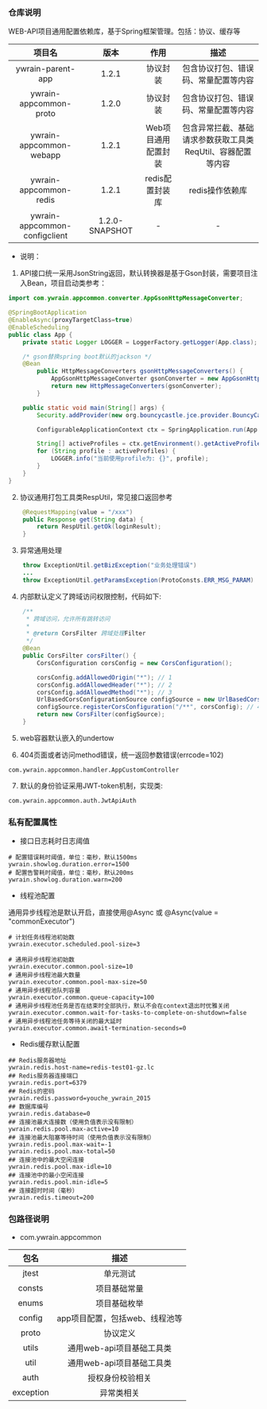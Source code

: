 ### 仓库说明

WEB-API项目通用配置依赖库，基于Spring框架管理。包括：协议、缓存等

| 项目名 | 版本 | 作用 | 描述 |
| :--: | :--: | :--: | :--: |
| ywrain-parent-app | 1.2.1 | 协议封装 | 包含协议打包、错误码、常量配置等内容  |
| ywrain-appcommon-proto | 1.2.0 | 协议封装 | 包含协议打包、错误码、常量配置等内容  |
| ywrain-appcommon-webapp | 1.2.1 | Web项目通用配置封装 | 包含异常拦截、基础请求参数获取工具类ReqUtil、容器配置等内容|
| ywrain-appcommon-redis | 1.2.1 | redis配置封装库 | redis操作依赖库 |
| ywrain-appcommon-configclient | 1.2.0-SNAPSHOT | - | - |

- 说明：

1. API接口统一采用JsonString返回，默认转换器是基于Gson封装，需要项目注入Bean，项目启动类参考：

```java
import com.ywrain.appcommon.converter.AppGsonHttpMessageConverter;

@SpringBootApplication
@EnableAsync(proxyTargetClass=true)
@EnableScheduling
public class App {
    private static Logger LOGGER = LoggerFactory.getLogger(App.class);

    /* gson替换spring boot默认的jackson */
    @Bean
        public HttpMessageConverters gsonHttpMessageConverters() {
            AppGsonHttpMessageConverter gsonConverter = new AppGsonHttpMessageConverter();
            return new HttpMessageConverters(gsonConverter);
        }

    public static void main(String[] args) {
        Security.addProvider(new org.bouncycastle.jce.provider.BouncyCastleProvider());

        ConfigurableApplicationContext ctx = SpringApplication.run(App.class, args);

        String[] activeProfiles = ctx.getEnvironment().getActiveProfiles();
        for (String profile : activeProfiles) {
            LOGGER.info("当前使用profile为: {}", profile);
        }
    }
}
```

2. 协议通用打包工具类RespUtil，常见接口返回参考

```java
    @RequestMapping(value = "/xxx")
    public Response get(String data) {
        return RespUtil.getOk(loginResult);
    }
```

3. 异常通用处理

```java
    throw ExceptionUtil.getBizException("业务处理错误")
    ...
    throw ExceptionUtil.getParamsException(ProtoConsts.ERR_MSG_PARAM)
```

4. 内部默认定义了跨域访问权限控制，代码如下:

```java
    /**
     * 跨域访问，允许所有跳转访问
     * 
     * @return CorsFilter 跨域处理Filter
     */
    @Bean
    public CorsFilter corsFilter() {
        CorsConfiguration corsConfig = new CorsConfiguration();

        corsConfig.addAllowedOrigin("*"); // 1
        corsConfig.addAllowedHeader("*"); // 2
        corsConfig.addAllowedMethod("*"); // 3
        UrlBasedCorsConfigurationSource configSource = new UrlBasedCorsConfigurationSource();
        configSource.registerCorsConfiguration("/**", corsConfig); // 4
        return new CorsFilter(configSource);
    }
```

5. web容器默认嵌入的undertow

6. 404页面或者访问method错误，统一返回参数错误(errcode=102)

`com.ywrain.appcommon.handler.AppCustomController`

7. 默认的身份验证采用JWT-token机制，实现类:

`com.ywrain.appcommon.auth.JwtApiAuth`

### 私有配置属性

- 接口日志耗时日志阈值

```
# 配置错误耗时阈值，单位：毫秒，默认1500ms
ywrain.showlog.duration.error=1500
# 配置告警耗时阈值，单位：毫秒，默认200ms
ywrain.showlog.duration.warn=200
```

- 线程池配置

通用异步线程池是默认开启，直接使用@Async 或 @Async(value = "commonExecutor")


```
# 计划任务线程池初始数
ywrain.executor.scheduled.pool-size=3

# 通用异步线程池初始数
ywrain.executor.common.pool-size=10
# 通用异步线程池最大数量
ywrain.executor.common.pool-max-size=50
# 通用异步线程池队列容量
ywrain.executor.common.queue-capacity=100
# 通用异步线程池任务是否在结束时全部执行，默认不会在context退出时优雅关闭
ywrain.executor.common.wait-for-tasks-to-complete-on-shutdown=false
# 通用异步线程池任务等待关闭的最大延时
ywrain.executor.common.await-termination-seconds=0
```

- Redis缓存默认配置

```
## Redis服务器地址
ywrain.redis.host-name=redis-test01-gz.lc
## Redis服务器连接端口
ywrain.redis.port=6379
## Redis的密码
ywrain.redis.password=youche_ywrain_2015
## 数据库编号
ywrain.redis.database=0
## 连接池最大连接数（使用负值表示没有限制）
ywrain.redis.pool.max-active=10
## 连接池最大阻塞等待时间（使用负值表示没有限制）
ywrain.redis.pool.max-wait=-1
ywrain.redis.pool.max-total=50
## 连接池中的最大空闲连接
ywrain.redis.pool.max-idle=10
## 连接池中的最小空闲连接
ywrain.redis.pool.min-idle=5
## 连接超时时间（毫秒）
ywrain.redis.timeout=200
```


### 包路径说明

- com.ywrain.appcommon

| 包名      | 描述                      |
| :----:    | :--:                      |
| jtest     | 单元测试                  |
| consts    | 项目基础常量              |
| enums     | 项目基础枚举              |
| config    | app项目配置，包括web、线程池等   |
| proto     | 协议定义                  |
| utils     | 通用web-api项目基础工具类 |
| util      | 通用web-api项目基础工具类 |
| auth      | 授权身份校验相关          |
| exception | 异常类相关                |


